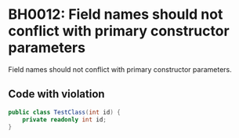 <h1>BH0012: Field names should not conflict with primary constructor parameters</h1>

<p>Field names should not conflict with primary constructor parameters.</p>

<h2>Code with violation</h2>

```csharp
public class TestClass(int id) {
    private readonly int id;
}
```
